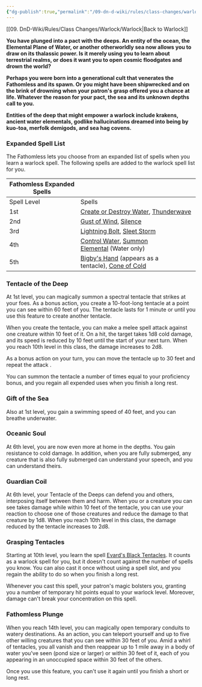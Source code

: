 ```yaml
---
{"dg-publish":true,"permalink":"/09-dn-d-wiki/rules/class-changes/warlock/the-fathomless/","tags":["subclass","warlock"]}
---
```


[[09. DnD-Wiki/Rules/Class Changes/Warlock/Warlock\|Back to Warlock]]

**You have plunged into a pact with the deeps. An entity of the ocean, the Elemental Plane of Water, or another otherworldly sea now allows you to draw on its thalassic power. Is it merely using you to learn about terrestrial realms, or does it want you to open cosmic floodgates and drown the world?**

**Perhaps you were born into a generational cult that venerates the Fathomless and its spawn. Or you might have been shipwrecked and on the brink of drowning when your patron's grasp offered you a chance at life. Whatever the reason for your pact, the sea and its unknown depths call to you.**

**Entities of the deep that might empower a warlock include krakens, ancient water elementals, godlike hallucinations dreamed into being by kuo-toa, merfolk demigods, and sea hag covens.**


### Expanded Spell List
The Fathomless lets you choose from an expanded list of spells when you learn a warlock spell. The following spells are added to the warlock spell list for you.

|Fathomless Expanded Spells|   |
|---|---|
|Spell Level|Spells|
|1st|[Create or Destroy Water](http://dnd5e.wikidot.com/spell:create-or-destroy-water), [Thunderwave](http://dnd5e.wikidot.com/spell:thunderwave)|
|2nd|[Gust of Wind](http://dnd5e.wikidot.com/spell:gust-of-wind), [Silence](http://dnd5e.wikidot.com/spell:silence)|
|3rd|[Lightning Bolt](http://dnd5e.wikidot.com/spell:lightning-bolt), [Sleet Storm](http://dnd5e.wikidot.com/spell:sleet-storm)|
|4th|[Control Water](http://dnd5e.wikidot.com/spell:control-water), [Summon Elemental](http://dnd5e.wikidot.com/spell:summon-elemental) (Water only)|
|5th|[Bigby's Hand](http://dnd5e.wikidot.com/spell:bigbys-hand) (appears as a tentacle), [Cone of Cold](http://dnd5e.wikidot.com/spell:cone-of-cold)|

### Tentacle of the Deep
At 1st level, you can magically summon a spectral tentacle that strikes at your foes. As a bonus action, you create a 10-foot-long tentacle at a point you can see within 60 feet of you. The tentacle lasts for 1 minute or until you use this feature to create another tentacle.

When you create the tentacle, you can make a melee spell attack against one creature within 10 feet of it. On a hit, the target takes 1d8 cold damage, and its speed is reduced by 10 feet until the start of your next turn. When you reach 10th level in this class, the damage increases to 2d8.

As a bonus action on your turn, you can move the tentacle up to 30 feet and repeat the attack .

You can summon the tentacle a number of times equal to your proficiency bonus, and you regain all expended uses when you finish a long rest.

### Gift of the Sea
Also at 1st level, you gain a swimming speed of 40 feet, and you can breathe underwater.

### Oceanic Soul
At 6th level, you are now even more at home in the depths. You gain resistance to cold damage. In addition, when you are fully submerged, any creature that is also fully submerged can understand your speech, and you can understand theirs.

### Guardian Coil
At 6th level, your Tentacle of the Deeps can defend you and others, interposing itself between them and harm. When you or a creature you can see takes damage while within 10 feet of the tentacle, you can use your reaction to choose one of those creatures and reduce the damage to that creature by 1d8. When you reach 10th level in this class, the damage reduced by the tentacle increases to 2d8.

### Grasping Tentacles
Starting at 10th level, you learn the spell [Evard's Black Tentacles](http://dnd5e.wikidot.com/spell:evards-black-tentacles). It counts as a warlock spell for you, but it doesn't count against the number of spells you know. You can also cast it once without using a spell slot, and you regain the ability to do so when you finish a long rest.

Whenever you cast this spell, your patron's magic bolsters you, granting you a number of temporary hit points equal to your warlock level. Moreover, damage can't break your concentration on this spell.

### Fathomless Plunge
When you reach 14th level, you can magically open temporary conduits to watery destinations. As an action, you can teleport yourself and up to five other willing creatures that you can see within 30 feet of you. Amid a whirl of tentacles, you all vanish and then reappear up to 1 mile away in a body of water you've seen (pond size or larger) or within 30 feet of it, each of you appearing in an unoccupied space within 30 feet of the others.

Once you use this feature, you can't use it again until you finish a short or long rest.